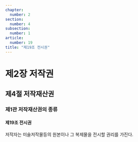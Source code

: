 ```yaml
---
chapter:
  number: 2
section:
  number: 4
subsection:
  number: 1
article:
  number: 19
title: "제19조 전시권"
---
```


# 제2장 저작권

## 제4절 저작재산권

### 제1관 저작재산권의 종류

#### 제19조 전시권

저작자는 미술저작물등의 원본이나 그 복제물을 전시할 권리를 가진다.
